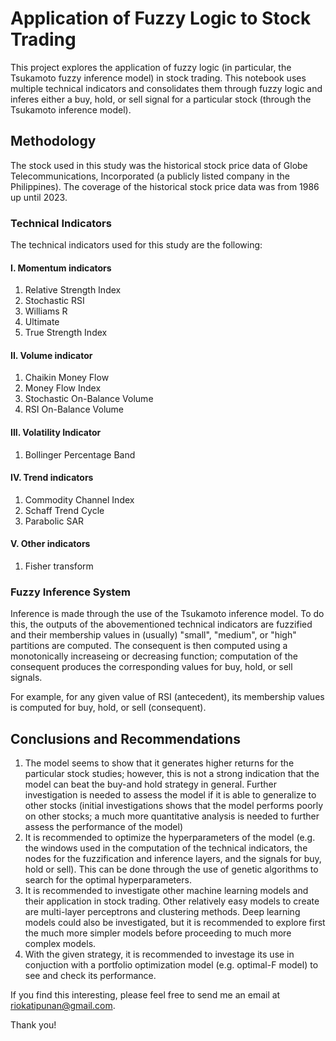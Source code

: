 # Application of Fuzzy Logic to Stock Trading

This project explores the application of fuzzy logic (in particular, the Tsukamoto fuzzy inference model) in stock trading. This notebook uses multiple technical indicators and consolidates them through fuzzy logic and inferes either a buy, hold, or sell signal for a particular stock (through the Tsukamoto inference model).

## Methodology

The stock used in this study was the historical stock price data of Globe Telecommunications, Incorporated (a publicly listed company in the Philippines). The coverage of the historical stock price data was from 1986 up until 2023.

### Technical Indicators

The technical indicators used for this study are the following:

#### I. Momentum indicators
1. Relative Strength Index
2. Stochastic RSI
3. Williams R
4. Ultimate
5. True Strength Index

#### II. Volume indicator

1. Chaikin Money Flow
2. Money Flow Index
3. Stochastic On-Balance Volume
4. RSI On-Balance Volume

#### III. Volatility Indicator

1. Bollinger Percentage Band

#### IV. Trend indicators

1. Commodity Channel Index
2. Schaff Trend Cycle
3. Parabolic SAR

#### V. Other indicators

1. Fisher transform

### Fuzzy Inference System

Inference is made through the use of the Tsukamoto inference model. To do this, the outputs of the abovementioned technical indicators are fuzzified and their membership values in (usually) "small", "medium", or "high" partitions are computed. The consequent is then computed using a monotonically increaseing or decreasing function; computation of the consequent produces the corresponding values for buy, hold, or sell signals. 

For example, for any given value of RSI (antecedent), its membership values is computed for buy, hold, or sell (consequent). 

## Conclusions and Recommendations
1. The model seems to show that it generates higher returns for the particular stock studies; however, this is not a strong indication that the model can beat the buy-and hold strategy in general. Further investigation is needed to assess the model if it is able to generalize to other stocks (initial investigations shows that the model performs poorly on other stocks; a much more quantitative analysis is needed to further assess the performance of the model)
2. It is recommended to optimize the hyperparameters of the model (e.g. the windows used in the computation of the technical indicators, the nodes for the fuzzification and inference layers, and the signals for buy, hold or sell). This can be done through the use of genetic algorithms to search for the optimal hyperparameters. 
3. It is recommended to investigate other machine learning models and their application in stock trading. Other relatively easy models to create are multi-layer perceptrons and clustering methods. Deep learning models could also be investigated, but it is recommended to explore first the much more simpler models before proceeding to much more complex models.
4. With the given strategy, it is recommended to investage its use in conjuction with a portfolio optimization model (e.g. optimal-F model) to see and check its performance.

If you find this interesting, please feel free to send me an email at riokatipunan@gmail.com.

Thank you!
